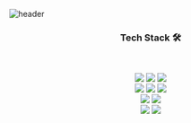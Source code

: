 ![header](https://capsule-render.vercel.app/api?type=waving&color=FBAEB5&height=200&section=header&text=Welcome%20to%20Sunny's%20GitHub&fontSize=40&textColor=808080&fontAlignY=35)

<h3 align='center'> Tech Stack 🛠️</h3>
<br>
<p align="center">
  
  <!-- Languages -->
  <img src="https://img.shields.io/badge/Java-007396?style=flat-square&logo=java&logoColor=white">
  <img src="https://img.shields.io/badge/JavaScript-F7DF1E?style=flat-square&logo=javascript&logoColor=black"> 
  <img src="https://img.shields.io/badge/Python-3776AB?style=flat-square&logo=python&logoColor=white"> 
  <br>
  
  <!-- Frameworks -->
  <img src="https://img.shields.io/badge/Spring%20Boot-6DB33F?style=flat-square&logo=spring&logoColor=white">
  <img src="https://img.shields.io/badge/Spring%20Framework-6DB33F?style=flat-square&logo=spring&logoColor=white"> 
  <img src="https://img.shields.io/badge/React-61DAFB?style=flat-square&logo=react&logoColor=black">
  <br>
  
  <!-- Databases -->
  <img src="https://img.shields.io/badge/MySQL-4479A1?style=flat-square&logo=mysql&logoColor=white"> 
  <img src="https://img.shields.io/badge/MariaDB-003545?style=flat-square&logo=mariadb&logoColor=white"> 
  <br>
  
  <!-- Tools -->
  <img src="https://img.shields.io/badge/Docker-46A2F1?style=flat-square&logo=docker&logoColor=white" />
  <img src="https://img.shields.io/badge/AWS-232F3E?style=flat-square&logo=amazonaws&logoColor=white"> 
</p>
  
